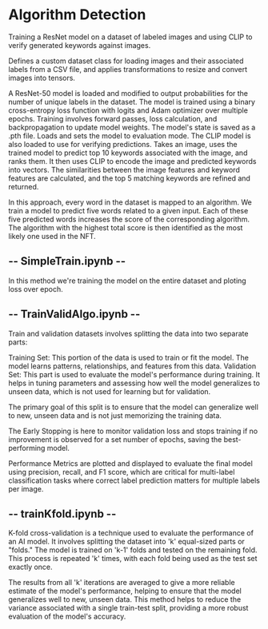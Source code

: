 # Algorithm Detection

Training a ResNet model on a dataset of labeled images and using CLIP to verify generated keywords against images.

Defines a custom dataset class for loading images and their associated labels from a CSV file, and applies transformations to resize and convert images into tensors.

A ResNet-50 model is loaded and modified to output probabilities for the number of unique labels in the dataset.
The model is trained using a binary cross-entropy loss function with logits and Adam optimizer over multiple epochs.
Training involves forward passes, loss calculation, and backpropagation to update model weights.
The model's state is saved as a .pth file.
Loads and sets the model to evaluation mode.
The CLIP model is also loaded to use for verifying predictions.
Takes an image, uses the trained model to predict top 10 keywords associated with the image, and ranks them.
It then uses CLIP to encode the image and predicted keywords into vectors.
The similarities between the image features and keyword features are calculated, and the top 5 matching keywords are refined and returned.

In this approach, every word in the dataset is mapped to an algorithm. We train a model to predict five words related to a given input. Each of these five predicted words increases the score of the corresponding algorithm. The algorithm with the highest total score is then identified as the most likely one used in the NFT.


## -- SimpleTrain.ipynb --

In this method we're training the model on the entire dataset and ploting loss over epoch.


## -- TrainValidAlgo.ipynb --

Train and validation datasets involves splitting the data into two separate parts:

Training Set: This portion of the data is used to train or fit the model. The model learns patterns, relationships, and features from this data.
Validation Set: This part is used to evaluate the model's performance during training. It helps in tuning parameters and assessing how well the model generalizes to unseen data, which is not used for learning but for validation.

The primary goal of this split is to ensure that the model can generalize well to new, unseen data and is not just memorizing the training data.

The Early Stopping is here to monitor validation loss and stops training if no improvement is observed for a set number of epochs, saving the best-performing model.

Performance Metrics are plotted and displayed to evaluate the final model using precision, recall, and F1 score, which are critical for multi-label classification tasks where correct label prediction matters for multiple labels per image.

## -- trainKfold.ipynb --

K-fold cross-validation is a technique used to evaluate the performance of an AI model. It involves splitting the dataset into 'k' equal-sized parts or "folds." The model is trained on 'k-1' folds and tested on the remaining fold. This process is repeated 'k' times, with each fold being used as the test set exactly once.

The results from all 'k' iterations are averaged to give a more reliable estimate of the model's performance, helping to ensure that the model generalizes well to new, unseen data. This method helps to reduce the variance associated with a single train-test split, providing a more robust evaluation of the model's accuracy.